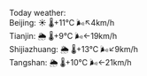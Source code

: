 Today weather:  
Beijing: ☀️   🌡️+11°C 🌬️↖4km/h  
Tianjin: 🌦   🌡️+9°C 🌬️←19km/h  
Shijiazhuang: 🌦   🌡️+13°C 🌬️↙9km/h  
Tangshan: 🌦   🌡️+10°C 🌬️←21km/h  
